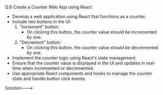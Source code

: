 Q.8 Create a Counter Web App using React

- Develop a web application using React that functions as a counter.
- Include two buttons in the UI:
    1. "Increment" button:
        - On clicking this button, the counter value should be incremented by one.
    2. "Decrement" button:
        - On clicking this button, the counter value should be decremented by one.
- Implement the counter logic using React's state management.
- Ensure that the counter value is displayed in the UI and updates in real-time when incremented or decremented.
- Use appropriate React components and hooks to manage the counter state and handle button click events.

Solution--->